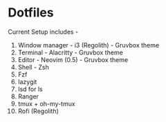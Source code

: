 # Dotfiles

Current Setup includes - 

1. Window manager - i3 (Regolith) - Gruvbox theme
2. Terminal - Alacritty - Gruvbox theme
3. Editor - Neovim (0.5) - Gruvbox theme
4. Shell - Zsh
5. Fzf 
6. lazygit
7. lsd for ls
8. Ranger
9. tmux + oh-my-tmux
10. Rofi (Regolith)
